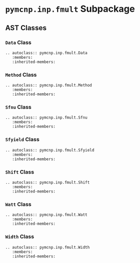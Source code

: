 # `pymcnp.inp.fmult` Subpackage

## AST Classes

### `Data` Class

```{eval-rst}
.. autoclass:: pymcnp.inp.fmult.Data
   :members:
   :inherited-members:
```

### `Method` Class

```{eval-rst}
.. autoclass:: pymcnp.inp.fmult.Method
   :members:
   :inherited-members:
```

### `Sfnu` Class

```{eval-rst}
.. autoclass:: pymcnp.inp.fmult.Sfnu
   :members:
   :inherited-members:
```

### `Sfyield` Class

```{eval-rst}
.. autoclass:: pymcnp.inp.fmult.Sfyield
   :members:
   :inherited-members:
```

### `Shift` Class

```{eval-rst}
.. autoclass:: pymcnp.inp.fmult.Shift
   :members:
   :inherited-members:
```

### `Watt` Class

```{eval-rst}
.. autoclass:: pymcnp.inp.fmult.Watt
   :members:
   :inherited-members:
```

### `Width` Class

```{eval-rst}
.. autoclass:: pymcnp.inp.fmult.Width
   :members:
   :inherited-members:
```
